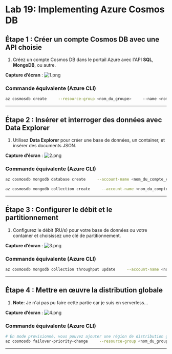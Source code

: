 
# Lab 19: Implementing Azure Cosmos DB


## Étape 1 : Créer un compte Cosmos DB avec une API choisie

1. Créez un compte Cosmos DB dans le portail Azure avec l'API **SQL**, **MongoDB**, ou autre.

**Capture d’écran** : ![1.png](screenshots/1.png)

### Commande équivalente (Azure CLI)
```bash
az cosmosdb create     --resource-group <nom_du_groupe>     --name <nom_du_compte_cosmosdb>     --kind MongoDB     --locations regionName=<region>     --default-consistency-level "Session"
```

---

## Étape 2 : Insérer et interroger des données avec Data Explorer

1. Utilisez **Data Explorer** pour créer une base de données, un container, et insérer des documents JSON.

**Capture d’écran** : ![2.png](screenshots/2.png)

### Commande équivalente (Azure CLI)
```bash
az cosmosdb mongodb database create     --account-name <nom_du_compte_cosmosdb>     --resource-group <nom_du_groupe>     --name <nom_base_de_donnees>
    
az cosmosdb mongodb collection create     --account-name <nom_du_compte_cosmosdb>     --resource-group <nom_du_groupe>     --database-name <nom_base_de_donnees>     --name <nom_du_container>
```

---

## Étape 3 : Configurer le débit et le partitionnement

1. Configurez le débit (RU/s) pour votre base de données ou votre container et choisissez une clé de partitionnement.

**Capture d’écran** : ![3.png](screenshots/3.png)

### Commande équivalente (Azure CLI)
```bash
az cosmosdb mongodb collection throughput update     --account-name <nom_du_compte_cosmosdb>     --resource-group <nom_du_groupe>     --database-name <nom_base_de_donnees>     --name <nom_du_container>     --throughput 400
```

---

## Étape 4 : Mettre en œuvre la distribution globale

1. **Note**: Je n'ai pas pu faire cette partie car je suis en serverless...

**Capture d’écran** : ![4.png](screenshots/4.png)

### Commande équivalente (Azure CLI)
```bash
# En mode provisionné, vous pouvez ajouter une région de distribution globale comme ceci :
az cosmosdb failover-priority-change     --resource-group <nom_du_groupe>     --name <nom_du_compte_cosmosdb>     --failover-policies EastUS=0 WestEurope=1
```

---

